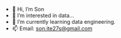 - 👋 Hi, I’m Son
- 👀 I’m interested in data...
- 🌱 I’m currently learning data engineering.
- 📫 Email: son.ite27s@gmail.com
